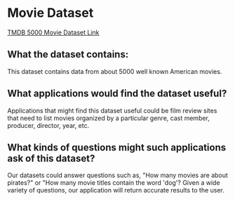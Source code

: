 # Movie Dataset

<a href = "https://www.kaggle.com/tmdb/tmdb-movie-metadata">TMDB 5000 Movie Dataset Link </a>

## What the dataset contains:

This dataset contains data from about 5000 well known American movies.

## What applications would find the dataset useful?

Applications that might find this dataset useful could be film review sites that need to list movies organized by a particular genre, cast member, producer, director, year, etc.

## What kinds of questions might such applications ask of this dataset?

Our datasets could answer questions such as, "How many movies are about pirates?" or "How many movie titles contain the word 'dog'? Given a wide variety of questions, our application will return accurate results to the user.
